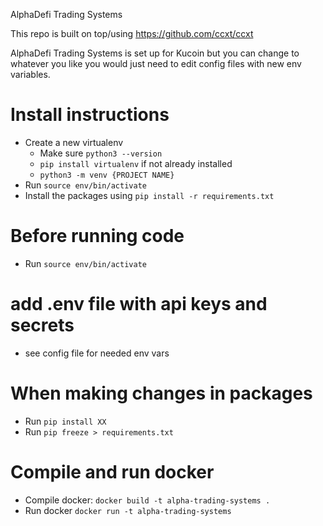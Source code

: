 AlphaDefi Trading Systems

This repo is built on top/using https://github.com/ccxt/ccxt

AlphaDefi Trading Systems is set up for Kucoin but you can change to whatever you like you would just need to edit config files with new env variables.

# Install instructions 
- Create a new virtualenv
  - Make sure `python3 --version`
  - `pip install virtualenv` if not already installed
  - `python3 -m venv {PROJECT NAME}`
- Run `source env/bin/activate`
- Install the packages using `pip install -r requirements.txt` 

# Before running code 
- Run `source env/bin/activate`

# add .env file with api keys and secrets 
- see config file for needed env vars

# When making changes in packages
- Run `pip install XX`
- Run `pip freeze > requirements.txt` 

# Compile and run docker
- Compile docker: `docker build -t alpha-trading-systems .`
- Run docker `docker run -t alpha-trading-systems`